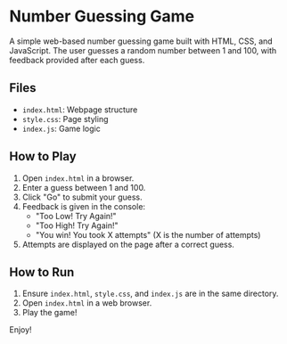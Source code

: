 # Number Guessing Game

A simple web-based number guessing game built with HTML, CSS, and JavaScript. The user guesses a random number between 1 and 100, with feedback provided after each guess.

## Files

- `index.html`: Webpage structure
- `style.css`: Page styling
- `index.js`: Game logic

## How to Play

1. Open `index.html` in a browser.
2. Enter a guess between 1 and 100.
3. Click "Go" to submit your guess.
4. Feedback is given in the console:
   - "Too Low! Try Again!"
   - "Too High! Try Again!"
   - "You win! You took X attempts" (X is the number of attempts)
5. Attempts are displayed on the page after a correct guess.

## How to Run

1. Ensure `index.html`, `style.css`, and `index.js` are in the same directory.
2. Open `index.html` in a web browser.
3. Play the game!

Enjoy!
